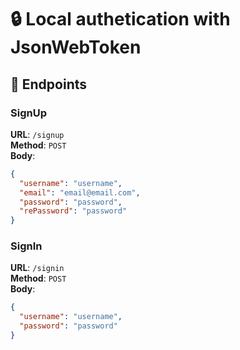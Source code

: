 # 🔒 Local authetication with JsonWebToken

## 🚀 Endpoints

### SignUp

**URL**: `/signup`  
**Method**: `POST`  
**Body**: 
```json
{
  "username": "username",
  "email": "email@email.com",
  "password": "password",
  "rePassword": "password"
}
```

### SignIn
**URL**: `/signin`  
**Method**: `POST`  
**Body**: 
```json
{
  "username": "username",
  "password": "password"
}
```


